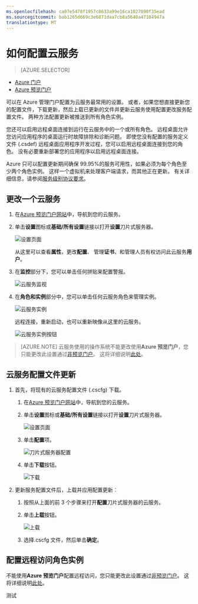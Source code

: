 ```yaml
---
ms.openlocfilehash: ca07e5478f1957c8633a99e16ca1027890f35ead
ms.sourcegitcommit: bab1265d669c3e6871daa7cb8a5640a47104947a
translationtype: MT
---
```

<properties 
    pageTitle="如何将云服务配置 |Microsoft Azure" 
    description="了解如何配置在 Azure 的云服务。 了解如何更新云服务配置并配置远程访问角色实例。" 
    services="cloud-services" 
    documentationCenter="" 
    authors="Thraka" 
    manager="timlt" 
    editor=""/>

<tags 
    ms.service="cloud-services" 
    ms.workload="tbd" 
    ms.tgt_pltfrm="na" 
    ms.devlang="na" 
    ms.topic="article" 
    ms.date="06/29/2015"
    ms.author="adegeo"/>




# 如何配置云服务

> [AZURE.SELECTOR]
- [Azure 门户](cloud-services-how-to-configure.md)
- [Azure 预览门户](cloud-services-how-to-configure-portal.md)

可以在 Azure 管理门户配置为云服务最常用的设置。 或者，如果您想直接更新您的配置文件，下载更新，然后上载已更新的文件并更新云服务使用配置更改服务配置文件。 两种方法配置更新被推送到所有角色实例。

您还可以启用远程桌面连接到运行在云服务中的一个或所有角色。  远程桌面允许您访问应用程序的桌面运行时故障排除和诊断问题。  即使您没有配置的服务定义文件 (.csdef) 远程桌面应用程序开发过程，您可以启用远程桌面连接到您的角色。  没有必要重新部署您的应用程序以启用远程桌面连接。

Azure 只可以配置更新期间确保 99.95%的服务可用性，如果必须为每个角色至少两个角色实例。 这样一个虚拟机来处理客户端请求，而其他正在更新。 有关详细信息，请参阅[服务级别协议要求](http://azure.microsoft.com/support/legal/sla/)。

## 更改一个云服务

1. 在[Azure 预览门户网站](http://portal.azure.com/)中，导航到您的云服务。

2. 单击**设置**图标或**基础/所有设置**链接以打开**设置**刀片式服务器。

    ![设置页面](./media/cloud-services-how-to-configure-portal/cloud-service.png)
    
    从这里可以查看**属性**，更改**配置**、 管理**证书**，和管理人员有权访问此云服务**用户**。

2. 在**监控**部分下，您可以单击任何拼贴来配置警报。 

    ![云服务监视](./media/cloud-services-how-to-configure-portal/cs-monitoring.png)
    
3. 在**角色和实例**部分中，您可以单击任何云服务角色来管理实例。

    ![云服务实例](./media/cloud-services-how-to-configure-portal/cs-instance.png)
    
    远程连接，重新启动，也可以重新映像从这里的云服务。
    
    ![云服务实例按钮](./media/cloud-services-how-to-configure-portal/cs-instance-buttons.png)

>[AZURE.NOTE]
>云服务使用的操作系统不能更改使用**Azure 预览门户**，您只能更改此设置通过[非预览门户](http://manage.windowsazure.com/)。 这将详细说明[此处](cloud-services-how-to-configure.md#update-a-cloud-service-configuration-file)。

## 云服务配置文件更新

1. 首先，将现有的云服务配置文件 (.cscfg) 下载。

    1. 在[Azure 预览门户网站](http://portal.azure.com/)中，导航到您的云服务。

    2. 单击**设置**图标或**基础/所有设置**链接以打开**设置**刀片式服务器。

        ![设置页面](./media/cloud-services-how-to-configure-portal/cloud-service.png)
    
    3. 单击**配置**项。

        ![刀片式服务器配置](./media/cloud-services-how-to-configure-portal/cs-settings-config.png)
    
    4. 单击**下载**按钮。

        ![下载](./media/cloud-services-how-to-configure-portal/cs-settings-config-panel-download.png)

2. 更新服务配置文件后，上载并应用配置更新︰

    1. 按照从上面的前 3 个步骤来打开**配置**刀片式服务器的云服务。
    
    2. 单击**上载**按钮。

        ![上载](./media/cloud-services-how-to-configure-portal/cs-settings-config-panel-upload.png) 
    
    3. 选择.cscfg 文件，然后单击**确定**。

## 配置远程访问角色实例

不能使用**Azure 预览门户**配置远程访问，您只能更改此设置通过[非预览门户](http://manage.windowsazure.com/)。 这将详细说明[此处](cloud-services-role-enable-remote-desktop.md)。
            
 

测试
